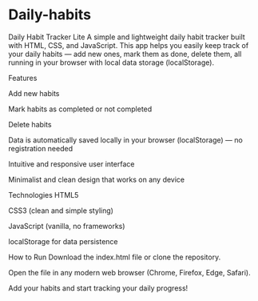 # Daily-habits
Daily Habit Tracker Lite A simple and lightweight daily habit tracker built with HTML, CSS, and JavaScript.  This app helps you easily keep track of your daily habits — add new ones, mark them as done, delete them, all running in your browser with local data storage (localStorage).

Features

Add new habits

Mark habits as completed or not completed

Delete habits

Data is automatically saved locally in your browser (localStorage) — no registration needed

Intuitive and responsive user interface

Minimalist and clean design that works on any device

Technologies
HTML5

CSS3 (clean and simple styling)

JavaScript (vanilla, no frameworks)

localStorage for data persistence

How to Run
Download the index.html file or clone the repository.

Open the file in any modern web browser (Chrome, Firefox, Edge, Safari).

Add your habits and start tracking your daily progress!

